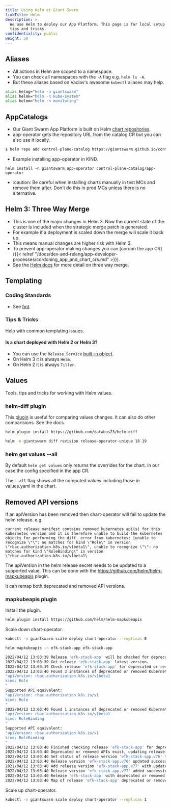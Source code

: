 ```yaml
---
title: Using Helm at Giant Swarm
linkTitle: Helm
description: >
  We use Helm to deploy our App Platform. This page is for local setup and
  tips and tricks.
confidentiality: public
weight: 50
---
```


## Aliases

- All actions in Helm are scoped to a namespace.
- You can check all namespaces with the `-A` flag e.g. `helm ls -A`.
- But these aliases based on Vaclav's awesome `kubectl` aliases may help.

```bash
alias helmg="helm -n giantswarm"
alias helmk="helm -n kube-system"
alias helmm="helm -n monitoring"
```

## AppCatalogs

- Our Giant Swarm App Platform is built on Helm [chart repositories](https://helm.sh/docs/topics/chart_repository/#helm).
- app-operator gets the repository URL from the catalog CR but you can also use it locally.

```bash
$ helm repo add control-plane-catalog https://giantswarm.github.io/control-plane-catalog/
```

- Example installing app-operator in KIND.

```
helm install -n giantswarm app-operator control-plane-catalog/app-operator
```

- :caution: Be careful when installing charts manually in test MCs and remove
them after. Don't do this in prod MCs unless there is no alternative.

## Helm 3: Three Way Merge

- This is one of the major changes in Helm 3. Now the current state of the cluster
is included when the strategic merge patch is generated.
- For example if a deployment is scaled down the merge will scale it back up.
- This means manual changes are higher risk with Helm 3.
- To prevent app-operator making changes you can [cordon the app CR]({{< relref "/docs/dev-and-releng/app-developer-processes/cordoning_app_and_chart_crs.md" >}}).
- See the [Helm docs](https://helm.sh/docs/faq/#improved-upgrade-strategy-3-way-strategic-merge-patches)
for more detail on three way merge.

## Templating

### Coding Standards

- See [fmt](https://github.com/giantswarm/fmt#helm-charts).

### Tips & Tricks

Help with common templating issues.

#### Is a chart deployed with Helm 2 or Helm 3?

- You can use the `Release.Service` [built-in object](https://helm.sh/docs/chart_template_guide/builtin_objects/).
- On Helm 3 it is always `Helm`.
- On Helm 2 it is always `Tiller`.

## Values

Tools, tips and tricks for working with Helm values.

### helm-diff plugin

This [plugin](https://github.com/databus23/helm-diff) is useful for comparing values changes.
It can also do other comparisions. See the docs.

```bash
helm plugin install https://github.com/databus23/helm-diff

helm -n giantswarm diff revision release-operator-unique 18 19
```

### helm get values --all

By default `helm get values` only returns the overrides for the chart. In our case
the config specified in the app CR.

The `--all` flag shows all the computed values including those in values.yaml in the
chart.

## Removed API versions

If an apiVersion has been removed then chart-operator will fail to update the helm release. e.g.

```
current release manifest contains removed kubernetes api(s) for this kubernetes version and it is therefore unable to build the kubernetes objects for performing the diff. error from kubernetes: [unable to recognize \"\": no matches for kind \"Role\" in version \"rbac.authorization.k8s.io/v1beta1\", unable to recognize \"\": no matches for kind \"RoleBinding\" in version \"rbac.authorization.k8s.io/v1beta1\
```

The apiVersion in the helm release secret needs to be updated to a supported value.
This can be done with the https://github.com/helm/helm-mapkubeapis plugin.

It can remap both deprecated and removed API versions.

### mapkubeapis plugin

Install the plugin.

```bash
helm plugin install https://github.com/helm/helm-mapkubeapis
```

Scale down chart-operator.

```bash
kubectl -n giantswarm scale deploy chart-operator --replicas 0
```

```bash
helm mapkubeapis -n efk-stack-app efk-stack-app

2022/04/12 13:03:39 Release 'efk-stack-app' will be checked for deprecated or removed Kubernetes APIs and will be updated if necessary to supported API versions.
2022/04/12 13:03:39 Get release 'efk-stack-app' latest version.
2022/04/12 13:03:39 Check release 'efk-stack-app' for deprecated or removed APIs...
2022/04/12 13:03:40 Found 3 instances of deprecated or removed Kubernetes API:
"apiVersion: rbac.authorization.k8s.io/v1beta1
kind: Role
"
Supported API equivalent:
"apiVersion: rbac.authorization.k8s.io/v1
kind: Role
"
2022/04/12 13:03:40 Found 1 instances of deprecated or removed Kubernetes API:
"apiVersion: rbac.authorization.k8s.io/v1beta1
kind: RoleBinding
"
Supported API equivalent:
"apiVersion: rbac.authorization.k8s.io/v1
kind: RoleBinding
"
2022/04/12 13:03:40 Finished checking release 'efk-stack-app' for deprecated or removed APIs.
2022/04/12 13:03:40 Deprecated or removed APIs exist, updating release: efk-stack-app.
2022/04/12 13:03:40 Set status of release version 'efk-stack-app.v76' to 'superseded'.
2022/04/12 13:03:40 Release version 'efk-stack-app.v76' updated successfully.
2022/04/12 13:03:40 Add release version 'efk-stack-app.v77' with updated supported APIs.
2022/04/12 13:03:40 Release version 'efk-stack-app.v77' added successfully.
2022/04/12 13:03:40 Release 'efk-stack-app' with deprecated or removed APIs updated successfully to new version.
2022/04/12 13:03:40 Map of release 'efk-stack-app' deprecated or removed APIs to supported versions, completed successfully.
```

Scale up chart-operator.

```bash
kubectl -n giantswarm scale deploy chart-operator --replicas 1
```
